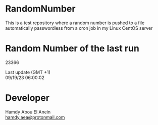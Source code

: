 # RandomNumber    
This is a test repository where a random number is pushed to a file automatically passwordless from a cron job in my Linux CentOS server    
# Random Number of the last run   
23366
      
Last update (GMT +1)    
09/19/23 06:00:02
# Developer    
Hamdy Abou El Anein   
hamdy.aea@protonmail.com
